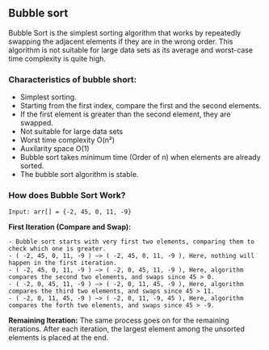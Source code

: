 ## Bubble sort

Bubble Sort is the simplest sorting algorithm that works by repeatedly swapping the adjacent elements if they are in the wrong order. This algorithm is not suitable for large data sets as its average and worst-case time complexity is quite high.

### Characteristics of bubble short:

- Simplest sorting.
- Starting from the first index, compare the first and the second elements.
- If the first element is greater than the second element, they are swapped.
- Not suitable for large data sets
- Worst time complexity O(n²)
- Auxilarity space O(1)
- Bubble sort takes minimum time (Order of n) when elements are already sorted.
- The bubble sort algorithm is stable.

### How does Bubble Sort Work?

```
Input: arr[] = {-2, 45, 0, 11, -9}
```

<strong>First Iteration (Compare and Swap):</strong>

```
- Bubble sort starts with very first two elements, comparing them to check which one is greater.
- ( -2, 45, 0, 11, -9 ) –> ( -2, 45, 0, 11, -9 ), Here, nothing will happen in the first iteration.
- ( -2, 45, 0, 11, -9 ) –> ( -2, 0, 45, 11, -9 ), Here, algorithm compares the second two elements, and swaps since 45 > 0.
- ( -2, 0, 45, 11, -9 ) –> ( -2, 0, 11, 45, -9 ), Here, algorithm compares the third two elements, and swaps since 45 > 11.
- ( -2, 0, 11, 45, -9 ) –> ( -2, 0, 11, -9, 45 ), Here, algorithm compares the forth two elements, and swaps since 45 > -9.
```

<strong>Remaining Iteration:</strong> The same process goes on for the remaining iterations. After each iteration, the largest element among the unsorted elements is placed at the end.

```

```
